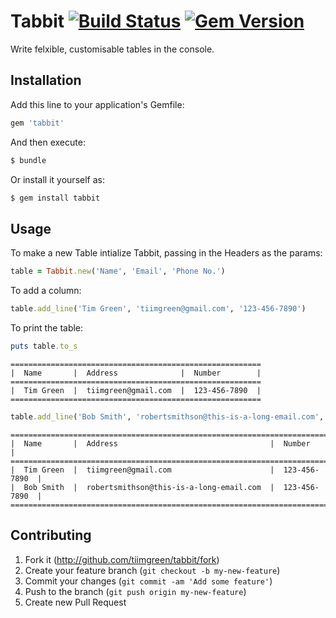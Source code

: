 # Tabbit [![Build Status](http://img.shields.io/travis/tiimgreen/tabbit.svg)](https://travis-ci.org/tiimgreen/tabbit) [![Gem Version](http://img.shields.io/gem/v/tabbit.svg)](https://rubygems.org/gems/tabbit)

Write felxible, customisable tables in the console.

## Installation

Add this line to your application's Gemfile:

```ruby
gem 'tabbit'
```

And then execute:

```bash
$ bundle
```

Or install it yourself as:

```bash
$ gem install tabbit
```

## Usage

To make a new Table intialize Tabbit, passing in the Headers as the params:

```ruby
table = Tabbit.new('Name', 'Email', 'Phone No.')
```

To add a column:

```ruby
table.add_line('Tim Green', 'tiimgreen@gmail.com', '123-456-7890')
```

To print the table:

```ruby
puts table.to_s
```

```
========================================================
|  Name       |  Address              |  Number        |
========================================================
|  Tim Green  |  tiimgreen@gmail.com  |  123-456-7890  |
========================================================
```

```ruby
table.add_line('Bob Smith', 'robertsmithson@this-is-a-long-email.com', '123-456-7890')
```

```
============================================================================
|  Name       |  Address                                  |  Number        |
============================================================================
|  Tim Green  |  tiimgreen@gmail.com                      |  123-456-7890  |
|  Bob Smith  |  robertsmithson@this-is-a-long-email.com  |  123-456-7890  |
============================================================================
```

## Contributing

1. Fork it (http://github.com/tiimgreen/tabbit/fork)
2. Create your feature branch (`git checkout -b my-new-feature`)
3. Commit your changes (`git commit -am 'Add some feature'`)
4. Push to the branch (`git push origin my-new-feature`)
5. Create new Pull Request
